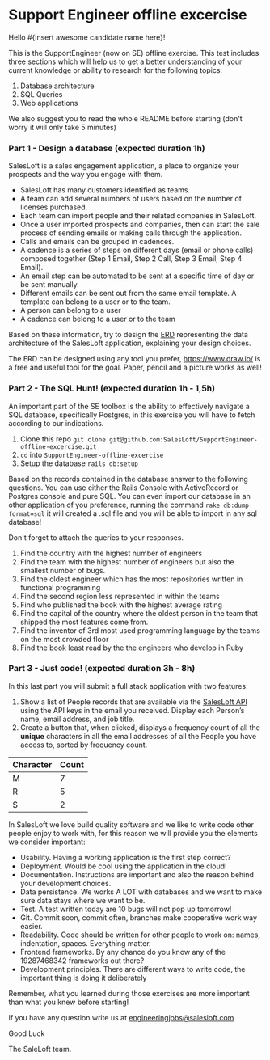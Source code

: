 # Support Engineer offline excercise

Hello #{insert awesome candidate name here}!

This is the SupportEngineer (now on SE) offline exercise. This test includes three sections which will help us to get a better understanding of your current knowledge or ability to research for the following topics:

1. Database architecture
2. SQL Queries
3. Web applications

We also suggest you to read the whole README before starting (don't worry it will only take 5 minutes)

### Part 1 - Design a database (expected duration 1h)

SalesLoft is a sales engagement application, a place to organize your prospects and the way you engage with them.  

* SalesLoft has many customers identified as teams.
* A team can add several numbers of users based on the number of licenses purchased.
* Each team can import people and their related companies in SalesLoft.
* Once a user imported prospects and companies, then can start the sale process of sending emails or making calls through the application.
* Calls and emails can be grouped in cadences.
* A cadence is a series of steps on different days (email or phone calls) composed together (Step 1 Email, Step 2 Call, Step 3 Email, Step 4 Email).
* An email step can be automated to be sent at a specific time of day or be sent manually.
* Different emails can be sent out from the same email template. A template can belong to a user or to the team.
* A person can belong to a user
* A cadence can belong to a user or to the team

Based on these information, try to design the [ERD](https://www.lucidchart.com/pages/er-diagrams) representing the data architecture of the SalesLoft application, explaining your design choices.

The ERD can be designed using any tool you prefer, https://www.draw.io/ is a free and useful tool for the goal. Paper, pencil and a picture works as well! 

### Part 2 - The SQL Hunt! (expected duration 1h - 1,5h)

An important part of the SE toolbox is the ability to effectively navigate a SQL database, specifically Postgres, in this exercise you will have to fetch according to our indications.

1. Clone this repo `git clone git@github.com:SalesLoft/SupportEngineer-offline-excercise.git`
2. `cd` into `SupportEngineer-offline-excercise`
3. Setup the database `rails db:setup`

Based on the records contained in the database answer to the following questions. You can use either the Rails Console with ActiveRecord or Postgres console and pure SQL. You can even import our database in an other application of you preference, running the command `rake db:dump format=sql` it will created a .sql file and you will be able to import in any sql database!

Don't forget to attach the queries to your responses.

1. Find the country with the highest number of engineers
2. Find the team with the highest number of engineers but also the smallest number of bugs.
3. Find the oldest engineer which has the most repositories written in functional programming
4. Find the second region less represented in within the teams
5. Find who published the book with the highest average rating 
6. Find the capital of the country where the oldest person in the team that shipped the most features come from.
7. Find the inventor of 3rd most used programming language by the teams on the most crowded floor
8. Find the book least read by the the engineers who develop in Ruby

### Part 3 - Just code! (expected duration 3h - 8h)

In this last part you will submit a full stack application with two features:

1. Show a list of People records that are available via the [SalesLoft API](https://developers.salesloft.com/api.html#!/People/get_v2_people_json) using the API keys in the email you received. Display each Person’s name, email address, and job title.
2. Create a button that, when clicked, displays a frequency count of all the **unique** characters in all the email addresses of all the People you have access to, sorted by frequency count.

|Character|Count|
|-|-|
|M|7|
|R|5|
|S|2|

In SalesLoft we love build quality software and we like to write code other people enjoy to work with, for this reason we will provide you the elements we consider important:

* Usability. Having a working application is the first step correct?
* Deployment. Would be cool using the application in the cloud!
* Documentation. Instructions are important and also the reason behind your development choices.
* Data persistence. We works A LOT with databases and we want to make sure data stays where we want to be.
* Test. A test written today are 10 bugs will not pop up tomorrow!
* Git. Commit soon, commit often, branches make cooperative work way easier.
* Readability. Code should be written for other people to work on: names, indentation, spaces. Everything matter.
* Frontend frameworks. By any chance do you know any of the 19287468342 frameworks out there?
* Development principles. There are different ways to write code, the important thing is doing it deliberately

Remember, what you learned during those exercises are more important than what you knew before starting!

If you have any question write us at engineeringjobs@salesloft.com

Good Luck

The SaleLoft team.
